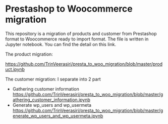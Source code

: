 # Prestashop to Woocommerce migration
This repository is a migration of products and customer from Prestashop format to Woocommerce ready to import format. The file is written in Jupyter notebook. You can find the detail on this link.

The product migration:

https://github.com/TrinVeerasiri/presta_to_woo_migration/blob/master/product.ipynb

The customer migration:
I separate into 2 part
- Gathering customer information
  https://github.com/TrinVeerasiri/presta_to_woo_migration/blob/master/gathering_customer_information.ipynb
- Generate wp_users and wp_usermeta
  https://github.com/TrinVeerasiri/presta_to_woo_migration/blob/master/generate_wp_users_and_wp_usermeta.ipynb
